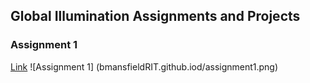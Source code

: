 ## Global Illumination Assignments and Projects

### Assignment 1
[Link](/assignment_1.md)
![Assignment 1] (bmansfieldRIT.github.iod/assignment1.png)
